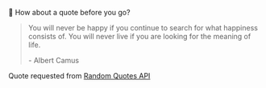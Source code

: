 📣 How about a quote before you go?

> You will never be happy if you continue to search for what happiness consists of. You will never live if you are looking for the meaning of life.
>
> <p>- Albert Camus</p>

Quote requested from [Random Quotes API](https://github.com/lukePeavey/quotable)
